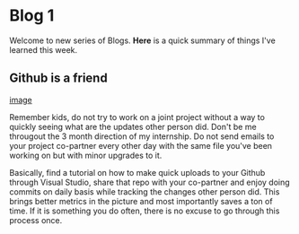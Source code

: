# Blog 1

Welcome to new series of Blogs. **Here** is a quick summary of things I've learned this week.

## Github is a friend

[image](https://github.com/mikaart/mikael-artashesyan/blob/master/svadba.jpeg)

Remember kids, do not try to work on a joint project without a way to quickly seeing what are the updates other person did. Don't be me througout the 3 month direction of my internship. Do not send emails to your project co-partner every other day with the same file you've been working on but with minor upgrades to it. 

Basically, find a tutorial on how to make quick uploads to your Github through Visual Studio, share that repo with your co-partner and enjoy doing commits on daily basis while tracking the changes other person did. This brings better metrics in the picture and most importantly saves a ton of time. If it is something you do often, there is no excuse to go through this process once. 